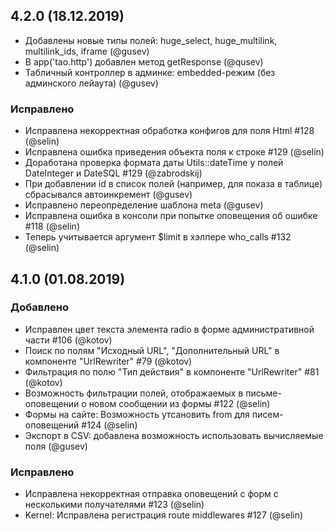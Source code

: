 ## 4.2.0 (18.12.2019)

- Добавлены новые типы полей: huge_select, huge_multilink, multilink_ids, iframe (@gusev)
- В app('tao.http') добавлен метод getResponse (@qusev)
- Табличный контроллер в админке: embedded-режим (без админского лейаута) (@gusev)

### Исправлено

- Исправлена некорректная обработка конфигов для поля Html #128 (@selin)
- Исправлена ошибка приведения объекта поля к строке #129 (@selin)
- Доработана проверка формата даты Utils::dateTime у полей DateInteger и DateSQL #129 (@zabrodskij)
- При добавлении id в список полей (например, для показа в таблице) сбрасывался автоинкремент (@gusev)
- Исправлено переопределение шаблона meta (@gusev)
- Исправлена ошибка в консоли при попытке оповещения об ошибке #118 (@selin)
- Теперь учитывается аргумент $limit в хэлпере who_calls #132 (@selin)

## 4.1.0 (01.08.2019)

### Добавлено

- Исправлен цвет текста элемента radio в форме административной части #106 (@kotov)
- Поиск по полям "Исходный URL", "Дополнительный URL" в компоненте "UrlRewriter" #79 (@kotov)
- Фильтрация по полю "Тип действия" в компоненте "UrlRewriter" #81 (@kotov)
- Возможность фильтрации полей, отображаемых в письме-оповещении о новом сообщении из формы #122 (@selin)
- Формы на сайте: Возможность утсановить from для писем-оповещений #124 (@selin)
- Экспорт в CSV: добавлена возможность использовать вычисляемые поля (@gusev)

### Исправлено

- Исправлена некорректная отправка оповещений с форм с несколькими получателями #123 (@selin)
- Kernel: Исправлена регистрация route middlewares #127 (@selin)